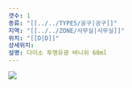 ```yaml
---
갯수: 1
종류: "[[../../TYPES/공구|공구]]"
지역: "[[../../ZONE/사무실|사무실]]"
위치: "[[D|D]]"
상세위치: 
설명: 다이소 투명유광 바니쉬 60ml
---
```

![](http://192.168.50.22/devices/240607_IMG_0172.png)
